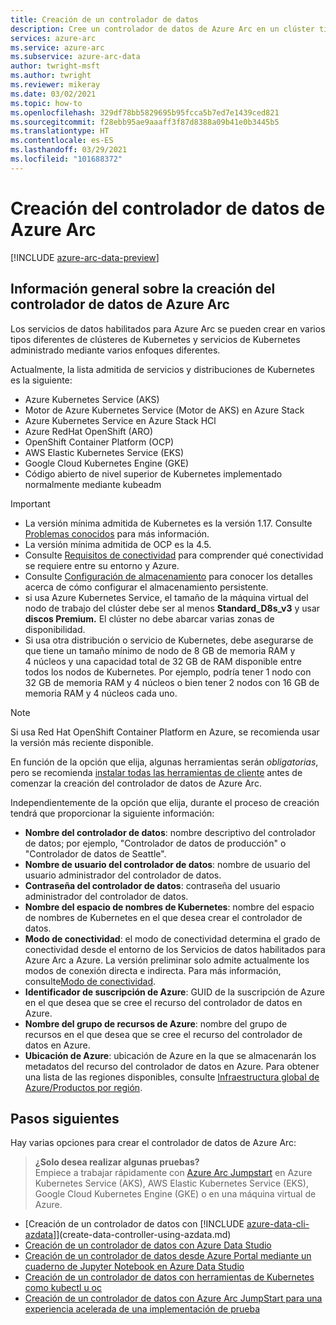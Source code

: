 ```yaml
---
title: Creación de un controlador de datos
description: Cree un controlador de datos de Azure Arc en un clúster típico de Kubernetes de varios nodos que ya haya implementado.
services: azure-arc
ms.service: azure-arc
ms.subservice: azure-arc-data
author: twright-msft
ms.author: twright
ms.reviewer: mikeray
ms.date: 03/02/2021
ms.topic: how-to
ms.openlocfilehash: 329df78bb5829695b95fcca5b7ed7e1439ced821
ms.sourcegitcommit: f28ebb95ae9aaaff3f87d8388a09b41e0b3445b5
ms.translationtype: HT
ms.contentlocale: es-ES
ms.lasthandoff: 03/29/2021
ms.locfileid: "101688372"
---
```

# <a name="create-the-azure-arc-data-controller"></a>Creación del controlador de datos de Azure Arc

[!INCLUDE [azure-arc-data-preview](../../../includes/azure-arc-data-preview.md)]

## <a name="overview-of-creating-the-azure-arc-data-controller"></a>Información general sobre la creación del controlador de datos de Azure Arc

Los servicios de datos habilitados para Azure Arc se pueden crear en varios tipos diferentes de clústeres de Kubernetes y servicios de Kubernetes administrado mediante varios enfoques diferentes.

Actualmente, la lista admitida de servicios y distribuciones de Kubernetes es la siguiente:

- Azure Kubernetes Service (AKS)
- Motor de Azure Kubernetes Service (Motor de AKS) en Azure Stack
- Azure Kubernetes Service en Azure Stack HCl
- Azure RedHat OpenShift (ARO)
- OpenShift Container Platform (OCP)
- AWS Elastic Kubernetes Service (EKS)
- Google Cloud Kubernetes Engine (GKE)
- Código abierto de nivel superior de Kubernetes implementado normalmente mediante kubeadm

> [!IMPORTANT]
> * La versión mínima admitida de Kubernetes es la versión 1.17. Consulte [Problemas conocidos](./release-notes.md#known-issues) para más información. 
> * La versión mínima admitida de OCP es la 4.5.
> * Consulte [Requisitos de conectividad](connectivity.md) para comprender qué conectividad se requiere entre su entorno y Azure.
> * Consulte [Configuración de almacenamiento](storage-configuration.md) para conocer los detalles acerca de cómo configurar el almacenamiento persistente.
> * si usa Azure Kubernetes Service, el tamaño de la máquina virtual del nodo de trabajo del clúster debe ser al menos **Standard_D8s_v3** y usar **discos Premium.** El clúster no debe abarcar varias zonas de disponibilidad. 
> * Si usa otra distribución o servicio de Kubernetes, debe asegurarse de que tiene un tamaño mínimo de nodo de 8 GB de memoria RAM y 4 núcleos y una capacidad total de 32 GB de RAM disponible entre todos los nodos de Kubernetes. Por ejemplo, podría tener 1 nodo con 32 GB de memoria RAM y 4 núcleos o bien tener 2 nodos con 16 GB de memoria RAM y 4 núcleos cada uno.

> [!NOTE]
> Si usa Red Hat OpenShift Container Platform en Azure, se recomienda usar la versión más reciente disponible.

En función de la opción que elija, algunas herramientas serán _obligatorias_, pero se recomienda [instalar todas las herramientas de cliente](./install-client-tools.md) antes de comenzar la creación del controlador de datos de Azure Arc.

Independientemente de la opción que elija, durante el proceso de creación tendrá que proporcionar la siguiente información:

- **Nombre del controlador de datos**: nombre descriptivo del controlador de datos; por ejemplo, "Controlador de datos de producción" o "Controlador de datos de Seattle".
- **Nombre de usuario del controlador de datos**: nombre de usuario del usuario administrador del controlador de datos.
- **Contraseña del controlador de datos**: contraseña del usuario administrador del controlador de datos.
- **Nombre del espacio de nombres de Kubernetes**: nombre del espacio de nombres de Kubernetes en el que desea crear el controlador de datos.
- **Modo de conectividad**: el modo de conectividad determina el grado de conectividad desde el entorno de los Servicios de datos habilitados para Azure Arc a Azure. La versión preliminar solo admite actualmente los modos de conexión directa e indirecta.  Para más información, consulte[Modo de conectividad](./connectivity.md). 
- **Identificador de suscripción de Azure**: GUID de la suscripción de Azure en el que desea que se cree el recurso del controlador de datos en Azure.
- **Nombre del grupo de recursos de Azure**: nombre del grupo de recursos en el que desea que se cree el recurso del controlador de datos en Azure.
- **Ubicación de Azure**: ubicación de Azure en la que se almacenarán los metadatos del recurso del controlador de datos en Azure. Para obtener una lista de las regiones disponibles, consulte [Infraestructura global de Azure/Productos por región](https://azure.microsoft.com/global-infrastructure/services/?products=azure-arc).

## <a name="next-steps"></a>Pasos siguientes

Hay varias opciones para crear el controlador de datos de Azure Arc:

> **¿Solo desea realizar algunas pruebas?**  
> Empiece a trabajar rápidamente con [Azure Arc Jumpstart](https://azurearcjumpstart.io/azure_arc_jumpstart/azure_arc_data/) en Azure Kubernetes Service (AKS), AWS Elastic Kubernetes Service (EKS), Google Cloud Kubernetes Engine (GKE) o en una máquina virtual de Azure.
> 
- [Creación de un controlador de datos con [!INCLUDE [azure-data-cli-azdata](../../../includes/azure-data-cli-azdata.md)]](create-data-controller-using-azdata.md)
- [Creación de un controlador de datos con Azure Data Studio](create-data-controller-azure-data-studio.md)
- [Creación de un controlador de datos desde Azure Portal mediante un cuaderno de Jupyter Notebook en Azure Data Studio](create-data-controller-resource-in-azure-portal.md)
- [Creación de un controlador de datos con herramientas de Kubernetes como kubectl u oc](create-data-controller-using-kubernetes-native-tools.md)
- [Creación de un controlador de datos con Azure Arc JumpStart para una experiencia acelerada de una implementación de prueba](https://azurearcjumpstart.io/azure_arc_jumpstart/azure_arc_data/)
